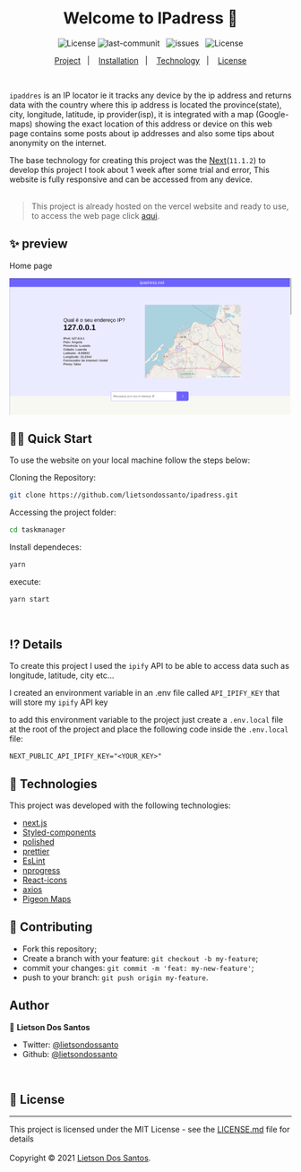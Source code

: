 <h1 align="center">Welcome to IPadress 👋</h1>
<p align="center">
    <img alt="License" src="https://img.shields.io/badge/Version-1.0-brightgreen">
    <img src="https://img.shields.io/github/last-commit/lietsondossanto/ipadress" alt="last-communit">&nbsp;&nbsp;
    <img src="https://img.shields.io/github/issues/lietsondossanto/ipadress" alt="issues">&nbsp;&nbsp;
    <img alt="License" src="https://img.shields.io/badge/license-MIT-brightgreen">
</p>
<p align="center">
    <a href="#project">Project</a>&nbsp;&nbsp;&nbsp;|&nbsp;&nbsp;&nbsp;
    <a href="#installation">Installation</a>&nbsp;&nbsp;&nbsp;|&nbsp;&nbsp;&nbsp;
    <a href="#technology">Technology</a>&nbsp;&nbsp;&nbsp;|&nbsp;&nbsp;&nbsp;
    <a href="#license">License</a>
</p><br>

<span id="project">`ipaddres`</span> is an IP locator ie it tracks any device by the ip address and returns data with the country where this ip address is located the province(state), city, longitude, latitude, ip provider(isp), it is integrated with a map (Google-maps) showing the exact location of this address or device on this web page contains some posts about ip addresses and also some tips about anonymity on the internet.

The base technology for creating this project was the [Next](https://reactjs.org/)(`11.1.2`) to develop this project I took about 1 week after some trial and error, This website is fully responsive and can be accessed from any device.<br><br>

> This project is already hosted on the vercel website and ready to use, to access the web page click [aqui](https://ipadress.vercel.app/).

## ✨ preview

Home page

<p align="center">
  <img width="700" align="center" src="./src/assets/img/img.png" alt="demo"/>
</p>

## <span id="installation">👨‍💻 Quick Start</span>

To use the website on your local machine follow the steps below:

Cloning the Repository:

```sh
git clone https://github.com/lietsondossanto/ipadress.git
```

Accessing the project folder:

```sh
cd taskmanager
```

Install dependeces:

```sh
yarn
```

execute:

```sh
yarn start
```
<br>

## ⁉️ Details

To create this project I used the `ipify` API to be able to access data such as longitude, latitude, city etc...

I created an environment variable in an .env file called `API_IPIFY_KEY` that will store my `ipify` API key

to add this environment variable to the project just create a `.env.local` file at the root of the project and place the following code inside the `.env.local` file:
```
NEXT_PUBLIC_API_IPIFY_KEY="<YOUR_KEY>"
```

## <span id="technology">🚀 Technologies</span>

This project was developed with the following technologies:

- [next.js](https://next.org/)
- [Styled-components](https://styled-components.com/)
- [polished](https://polished.js.org/)
- [prettier](https://prettier.io/)
- [EsLint](https://eslint.org/)
- [nprogress](https://www.npmjs.com/package/nprogress)
- [React-icons](https://react-icons.github.io/react-icons/)
- [axios](https://github.com/axios/axios)
- [Pigeon Maps](https://pigeon-maps.js.org/)

## 🤝 Contributing
- Fork this repository;
- Create a branch with your feature: `git checkout -b my-feature`;
- commit your changes: `git commit -m 'feat: my-new-feature'`;
- push to your branch: `git push origin my-feature`.

## Author

👤 **Lietson Dos Santos**

- Twitter: [@lietsondossanto](https://twitter.com/lietsondossanto)
- Github: [@lietsondossanto](https://github.com/lietsondossanto)
<br />
<h2 id="license">📝 License</h2>

---
This project is licensed under the MIT License - see the [LICENSE.md](LICENSE.md) file for details<br><br>
Copyright © 2021 [Lietson Dos Santos](https://github.com/lietsondossanto).
